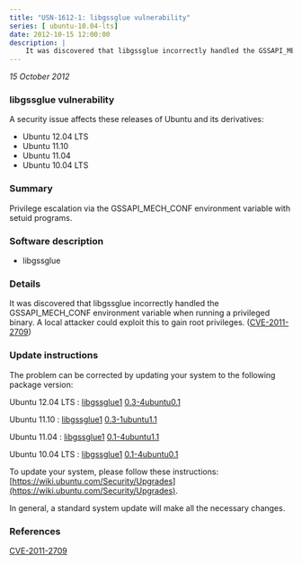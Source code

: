 ```yaml
---
title: "USN-1612-1: libgssglue vulnerability"
series: [ ubuntu-10.04-lts]
date: 2012-10-15 12:00:00
description: |
    It was discovered that libgssglue incorrectly handled the GSSAPI_MECH_CONF environment variable when running a privileged binary. A local attacker could exploit this to gain root privileges. ([CVE-2011-2709](http://people.ubuntu.com/~ubuntu-security/cve/CVE-2011-2709)) 
--- 
```

 
 

*15 October 2012*

### libgssglue vulnerability

A security issue affects these releases of Ubuntu and its derivatives:

* Ubuntu 12.04 LTS
* Ubuntu 11.10
* Ubuntu 11.04
* Ubuntu 10.04 LTS

### Summary

Privilege escalation via the GSSAPI_MECH_CONF environment variable with setuid programs.

### Software description

* libgssglue 

### Details

It was discovered that libgssglue incorrectly handled the GSSAPI_MECH_CONF environment variable when running a privileged binary. A local attacker could exploit this to gain root privileges. ([CVE-2011-2709](http://people.ubuntu.com/~ubuntu-security/cve/CVE-2011-2709)) 

### Update instructions

The problem can be corrected by updating your system to the following package version:

Ubuntu 12.04 LTS
 : [libgssglue1](https://launchpad.net/ubuntu/+source/libgssglue) <span> [0.3-4ubuntu0.1](https://launchpad.net/ubuntu/+source/libgssglue/0.3-4ubuntu0.1) </span> 

Ubuntu 11.10
 : [libgssglue1](https://launchpad.net/ubuntu/+source/libgssglue) <span> [0.3-1ubuntu1.1](https://launchpad.net/ubuntu/+source/libgssglue/0.3-1ubuntu1.1) </span> 

Ubuntu 11.04
 : [libgssglue1](https://launchpad.net/ubuntu/+source/libgssglue) <span> [0.1-4ubuntu1.1](https://launchpad.net/ubuntu/+source/libgssglue/0.1-4ubuntu1.1) </span> 

Ubuntu 10.04 LTS
 : [libgssglue1](https://launchpad.net/ubuntu/+source/libgssglue) <span> [0.1-4ubuntu0.1](https://launchpad.net/ubuntu/+source/libgssglue/0.1-4ubuntu0.1) </span> 

To update your system, please follow these instructions: [https://wiki.ubuntu.com/Security/Upgrades](https://wiki.ubuntu.com/Security/Upgrades).

In general, a standard system update will make all the necessary changes. 

### References

 
 [CVE-2011-2709](http://people.ubuntu.com/~ubuntu-security/cve/CVE-2011-2709)
 

